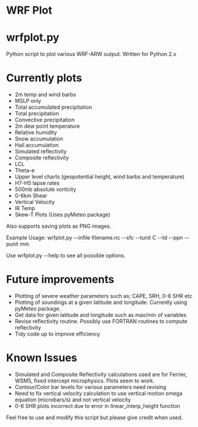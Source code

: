 # WRF Plot
# wrfplot.py

Python script to plot various WRF-ARW output. Written for Python 2.x

# Currently plots

- 2m temp and wind barbs
- MSLP only
- Total accumulated precipitation
- Total precipitation
- Convective precipitation
- 2m dew point temperature
- Relative humidity
- Snow accumulation
- Hail accumulation
- Simulated reflectivity
- Composite reflectivity
- LCL
- Theta-e
- Upper level charts (geopotential height, wind barbs and temperature)
- H7-H5 lapse rates
- 500mb absolute vorticity
- 0-6km Shear
- Vertical Velocity
- IR Temp
- Skew-T Plots (Uses pyMeteo package)

Also supports saving plots as PNG images.

Example Usage: wrfplot.py --infile filename.nc --sfc --tunit C --td --ppn --punit mm

Use wrfplot.py --help to see all possible options.

# Future improvements

- Plotting of severe weather parameters such as; CAPE, SRH, 0-6 SHR etc
- Plotting of soundings at a given latitude and longitude. Currently using pyMeteo package.
- Get data for given latitude and longitude such as max/min of variables
- Revise reflectivity routine. Possibly use FORTRAN routines to compute reflectivity
- Tidy code up to improve efficiency

# Known Issues

- Simulated and Composite Reflectivity calculations used are for Ferrier, WSM5, fixed intercept microphysics. Plots seem to work.
- Contour/Color bar levels for various parameters need revising
- Need to fix vertical velocity calculation to use vertical motion omega equation (microbars/s) and not vertical velocity
- 0-6 SHR plots incorrect due to error in linear_interp_height function

Feel free to use and modify this script but please give credit when used. 
